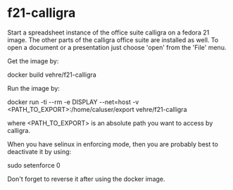# f21-calligra

Start a spreadsheet instance of the office suite calligra on a fedora 21
image. The other parts of the calligra office suite are installed as well.
To open a document or a presentation just choose 'open' from the 'File' menu.

Get the image by:

docker build vehre/f21-calligra

Run the image by:

docker run -ti --rm -e DISPLAY --net=host -v <PATH_TO_EXPORT>:/home/caluser/export vehre/f21-calligra

where <PATH_TO_EXPORT> is an absolute path you want to access by calligra. 

When you have selinux in enforcing mode, then you are probably best to
deactivate it by using:

sudo setenforce 0

Don't forget to reverse it after using the docker image.



